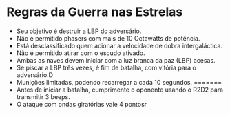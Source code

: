 # Regras da Guerra nas Estrelas

* Seu objetivo é destruir a LBP do adversário.
* Não é permitido phasers com mais de 10 Octawatts de potência.
* Está desclassificado quem acionar a velocidade de dobra intergaláctica.
* Não é permitido atirar com o escudo ativado.
* Ambas as naves devem iniciar com a luz branca da paz (LBP) acesas.
* Se piscar a LBP três vezes, é fim de batalha, com vitória para o adversário.D
* Munições limitadas, podendo recarregar a cada 10 segundos.
=======
* Antes de iniciar a batalha, cumprimente o oponente usando o R2D2 para transmitir 3 beeps.
* O ataque com ondas giratórias vale 4 pontosr
